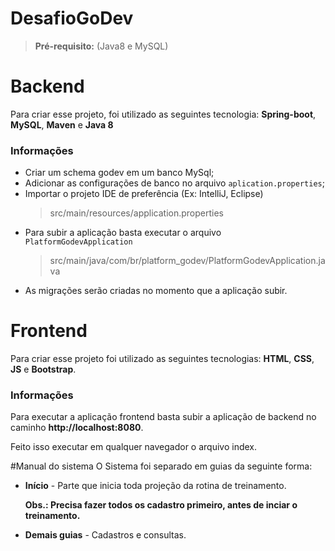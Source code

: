 # DesafioGoDev

> **Pré-requisito:** (Java8 e MySQL)

# Backend

Para criar esse projeto, foi utilizado as seguintes tecnologia:
**Spring-boot**, **MySQL**, **Maven** e **Java 8**

### Informações
*   Criar um schema godev em um banco MySql;
*   Adicionar as configurações de banco no arquivo `aplication.properties`;
*   Importar o projeto IDE de preferência (Ex: IntelliJ, Eclipse)
    > src/main/resources/application.properties
*   Para subir a aplicação basta executar o arquivo `PlatformGodevApplication`
    > src/main/java/com/br/platform_godev/PlatformGodevApplication.java
*   As migrações serão criadas no momento que a aplicação subir.

# Frontend

Para criar esse projeto foi utilizado as seguintes tecnologias:
**HTML**, **CSS**, **JS** e **Bootstrap**.

### Informações
Para executar a aplicação frontend basta subir a aplicação de backend no caminho **http://localhost:8080**.

Feito isso executar em qualquer navegador o arquivo index.


#Manual do sistema
O Sistema foi separado em guias da seguinte forma:

*   **Início** - Parte que inicia toda projeção da rotina de treinamento.

    **Obs.: Precisa fazer todos os cadastro primeiro, antes de inciar o treinamento.**

*   **Demais guias** - Cadastros e consultas.



